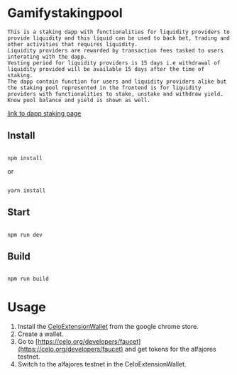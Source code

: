 # Gamifystakingpool

```
This is a staking dapp with functionalities for liquidity providers to provide liquidity and this liquid can be used to back bet, trading and other activities that requires liquidity.
Liquidity providers are rewarded by transaction fees tasked to users interating with the dapp.
Vesting period for liquidity providers is 15 days i.e withdrawal of liquidity provided will be available 15 days after the time of staking.
The dapp contain function for users and liquidity providers alike but the staking pool represented in the frontend is for liquidity providers with functionalities to stake, unstake and withdraw yield. Know pool balance and yield is shown as well.

```

[link to dapp staking page](https://chuksremi15.github.io/gamifystakingpool/)

## Install

```

npm install

```

or

```

yarn install

```

## Start

```

npm run dev

```

## Build

```

npm run build

```

# Usage

1. Install the [CeloExtensionWallet](https://chrome.google.com/webstore/detail/celoextensionwallet/kkilomkmpmkbdnfelcpgckmpcaemjcdh?hl=en) from the google chrome store.
2. Create a wallet.
3. Go to [https://celo.org/developers/faucet](https://celo.org/developers/faucet) and get tokens for the alfajores testnet.
4. Switch to the alfajores testnet in the CeloExtensionWallet.
